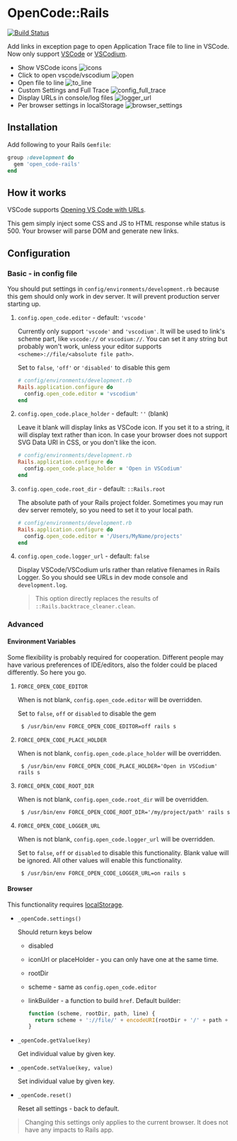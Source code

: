 # OpenCode::Rails

[![Build Status](https://travis-ci.com/eGust/open_code-rails.svg?branch=master)](https://travis-ci.com/eGust/open_code-rails)

Add links in exception page to open Application Trace file to line in VSCode. Now only support [VSCode](https://code.visualstudio.com/) or [VSCodium](https://github.com/VSCodium/vscodium).

- Show VSCode icons
    ![icons](screenshots/icons.png)
- Click to open vscode/vscodium
    ![open](screenshots/open.png)
- Open file to line
    ![to_line](screenshots/to_line.png)
- Custom Settings and Full Trace
    ![config_full_trace](screenshots/config_full_trace.png)
- Display URLs in console/log files
    ![logger_url](screenshots/logger_url.png)
- Per browser settings in localStorage
    ![browser_settings](screenshots/browser_settings.png)

## Installation

Add following to your Rails `Gemfile`:

```ruby
group :development do
  gem 'open_code-rails'
end
```

## How it works

VSCode supports [Opening VS Code with URLs](https://code.visualstudio.com/docs/editor/command-line#_opening-vs-code-with-urls).

This gem simply inject some CSS and JS to HTML response while status is 500. Your browser will parse DOM and generate new links.

## Configuration

### Basic - in config file

You should put settings in `config/environments/development.rb` because this gem should only work in dev server. It will prevent production server starting up.

1. `config.open_code.editor` - default: `'vscode'`

    Currently only support `'vscode'` and `'vscodium'`. It will be used to link's scheme part, like `vscode://` or `vscodium://`. You can set it any string but probably won't work, unless your editor supports `<scheme>://file/<absolute file path>`.

    Set to `false`, `'off'` or `'disabled'` to disable this gem

    ```ruby
    # config/environments/development.rb
    Rails.application.configure do
      config.open_code.editor = 'vscodium'
    end
    ```

2. `config.open_code.place_holder` - default: `''` (blank)

    Leave it blank will display links as VSCode icon. If you set it to a string, it will display text rather than icon. In case your browser does not support SVG Data URI in CSS, or you don't like the icon.

    ```ruby
    # config/environments/development.rb
    Rails.application.configure do
      config.open_code.place_holder = 'Open in VSCodium'
    end
    ```

3. `config.open_code.root_dir` - default: `::Rails.root`

    The absolute path of your Rails project folder. Sometimes you may run dev server remotely, so you need to set it to your local path.

    ```ruby
    # config/environments/development.rb
    Rails.application.configure do
      config.open_code.editor = '/Users/MyName/projects'
    end
    ```

4. `config.open_code.logger_url` - default: `false`

    Display VSCode/VSCodium urls rather than relative filenames in Rails Logger. So you should see URLs in dev mode console and `development.log`.

    > This option directly replaces the results of `::Rails.backtrace_cleaner.clean`.

### Advanced

#### Environment Variables

Some flexibility is probably required for cooperation. Different people may have various preferences of IDE/editors, also the folder could be placed differently. So here you go.

1. `FORCE_OPEN_CODE_EDITOR`

    When is not blank, `config.open_code.editor` will be overridden.

    Set to `false`, `off` or `disabled` to disable the gem

        $ /usr/bin/env FORCE_OPEN_CODE_EDITOR=off rails s

2. `FORCE_OPEN_CODE_PLACE_HOLDER`

    When is not blank, `config.open_code.place_holder` will be overridden.

        $ /usr/bin/env FORCE_OPEN_CODE_PLACE_HOLDER='Open in VSCodium' rails s

3. `FORCE_OPEN_CODE_ROOT_DIR`

    When is not blank, `config.open_code.root_dir` will be overridden.

        $ /usr/bin/env FORCE_OPEN_CODE_ROOT_DIR='/my/project/path' rails s

4. `FORCE_OPEN_CODE_LOGGER_URL`

    When is not blank, `config.open_code.logger_url` will be overridden.

    Set to `false`, `off` or `disabled` to disable this functionality. Blank value will be ignored. All other values will enable this functionality.

        $ /usr/bin/env FORCE_OPEN_CODE_LOGGER_URL=on rails s

#### Browser

This functionality requires [localStorage](https://developer.mozilla.org/en-US/docs/Web/API/Window/localStorage).

- `_openCode.settings()`

    Should return keys below

    - disabled
    - iconUrl or placeHolder - you can only have one at the same time.
    - rootDir
    - scheme - same as `config.open_code.editor`
    - linkBuilder - a function to build `href`. Default builder:

        ```js
        function (scheme, rootDir, path, line) {
          return scheme + '://file/' + encodeURI(rootDir + '/' + path + ':' + line);
        }
        ```

- `_openCode.getValue(key)`

    Get individual value by given key.

- `_openCode.setValue(key, value)`

    Set individual value by given key.

- `_openCode.reset()`

    Reset all settings - back to default.

> Changing this settings only applies to the current browser. It does not have any impacts to Rails app.
